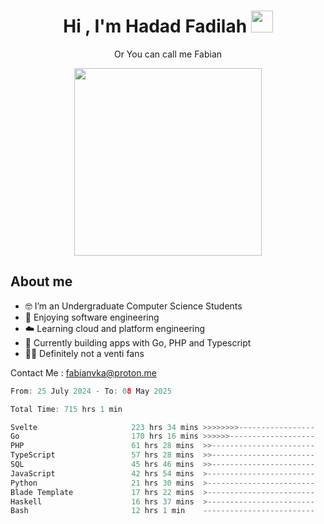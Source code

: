 <h1 align="center">Hi , I'm Hadad Fadilah  <img src="https://media.giphy.com/media/hvRJCLFzcasrR4ia7z/giphy.gif" width="35" ></h1>
<p align="center"><span>Or You can call me <span style="font: bold">Fabian</span></p>
<p align="center">
<img src="https://media.tenor.com/78dNivDemDAAAAAi/speech-bubble-venti.gif" width="300"/>    
</p>

##  About me
- 🤓 I’m an Undergraduate Computer Science Students
- 🍰 Enjoying software engineering
- ☁️ Learning cloud and platform engineering
- 🧰 Currently building apps with Go, PHP and Typescript 
- 🏃‍♂️ Definitely not a venti fans

Contact Me : fabianvka@proton.me

<!--START_SECTION:waka-->

```go
From: 25 July 2024 - To: 08 May 2025

Total Time: 715 hrs 1 min

Svelte                     223 hrs 34 mins >>>>>>>>-----------------   31.00 %
Go                         170 hrs 16 mins >>>>>>-------------------   23.61 %
PHP                        61 hrs 28 mins  >>-----------------------   08.52 %
TypeScript                 57 hrs 28 mins  >>-----------------------   07.97 %
SQL                        45 hrs 46 mins  >>-----------------------   06.35 %
JavaScript                 42 hrs 54 mins  >------------------------   05.95 %
Python                     21 hrs 30 mins  >------------------------   02.98 %
Blade Template             17 hrs 22 mins  >------------------------   02.41 %
Haskell                    16 hrs 37 mins  >------------------------   02.30 %
Bash                       12 hrs 1 min    -------------------------   01.67 %
```

<!--END_SECTION:waka-->




<!--
**Fadil-Tao/Fadil-Tao** is a ✨ _special_ ✨ repository because its `README.md` (this file) appears on your GitHub profile.


